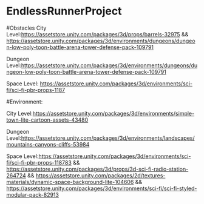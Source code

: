 # EndlessRunnerProject




#Obstacles
City Level:https://assetstore.unity.com/packages/3d/props/barrels-32975 && https://assetstore.unity.com/packages/3d/environments/dungeons/dungeon-low-poly-toon-battle-arena-tower-defense-pack-109791

Dungeon Level:https://assetstore.unity.com/packages/3d/environments/dungeons/dungeon-low-poly-toon-battle-arena-tower-defense-pack-109791

Space Level: https://assetstore.unity.com/packages/3d/environments/sci-fi/sci-fi-pbr-props-1187



#Environment:

City Level:https://assetstore.unity.com/packages/3d/environments/simple-town-lite-cartoon-assets-43480

Dungeon Level:https://assetstore.unity.com/packages/3d/environments/landscapes/mountains-canyons-cliffs-53984 

Space Level:https://assetstore.unity.com/packages/3d/environments/sci-fi/sci-fi-pbr-props-118783 && https://assetstore.unity.com/packages/3d/props/3d-sci-fi-radio-station-264724 && https://assetstore.unity.com/packages/2d/textures-materials/dynamic-space-background-lite-104606 && https://assetstore.unity.com/packages/3d/environments/sci-fi/sci-fi-styled-modular-pack-82913 
